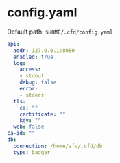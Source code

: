 # config.yaml

Default path: `$HOME/.cfd/config.yaml`

```yaml
api:
  addr: 127.0.0.1:8080
  enabled: true
  log:
    access:
    - stdout
    debug: false
    error:
    - stderr
  tls:
    ca: ""
    certificate: ""
    key: ""
  web: false
ca-id: ""
db:
  connection: /home/afv/.cfd/db
  type: badger
```
